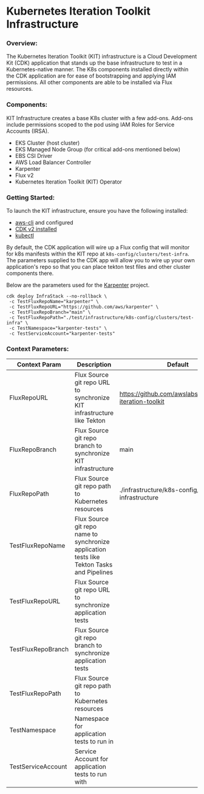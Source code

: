 # Kubernetes Iteration Toolkit Infrastructure

### Overview:

The Kubernetes Iteration Toolkit (KIT) infrastructure is a Cloud Development Kit (CDK) application that stands up the base infrastructure to test in 
a Kubernetes-native manner. The K8s components installed directly within the CDK application are for ease of bootstrapping and applying IAM permissions. 
All other components are able to be installed via Flux resources.  

### Components:

KIT Infrastructure creates a base K8s cluster with a few add-ons. Add-ons include permissions scoped to the pod using IAM Roles for Service Accounts (IRSA).

- EKS Cluster (host cluster)
- EKS Managed Node Group (for critical add-ons mentioned below)
- EBS CSI Driver
- AWS Load Balancer Controller
- Karpenter 
- Flux v2
- Kubernetes Iteration Toolkit (KIT) Operator


### Getting Started:

To launch the KIT infrastructure, ensure you have the following installed:
 - [aws-cli](https://docs.aws.amazon.com/cli/latest/userguide/getting-started-install.html) and configured
 - [CDK v2 installed](https://docs.aws.amazon.com/cdk/v2/guide/cli.html)
 - [kubectl](https://kubernetes.io/docs/tasks/tools/install-kubectl-macos/)

By default, the CDK application will wire up a Flux config that will monitor for k8s manifests within the KIT repo at `k8s-config/clusters/test-infra`. 
The parameters supplied to the CDK app will allow you to wire up your own application's repo so that you can place tekton test files and other cluster components there.
 
 Below are the parameters used for the [Karpenter](https://github.com/aws/karpenter) project.
 
 ```shell
cdk deploy InfraStack --no-rollback \
  -c TestFluxRepoName="karpenter" \
  -c TestFluxRepoURL="https://github.com/aws/karpenter" \
  -c TestFluxRepoBranch="main" \
  -c TestFluxRepoPath="./test/infrastructure/k8s-config/clusters/test-infra" \
  -c TestNamespace="karpenter-tests" \
  -c TestServiceAccount="karpenter-tests"
 ```

### Context Parameters:

| Context Param      | Description                                                                                | Default                                                 |   |   |
|--------------------|--------------------------------------------------------------------------------------------|---------------------------------------------------------|---|---|
| FluxRepoURL        | Flux Source git repo URL to synchronize KIT infrastructure like Tekton                     | https://github.com/awslabs/kubernetes-iteration-toolkit |   |   |
| FluxRepoBranch     | Flux Source git repo branch to synchronize KIT infrastructure                              | main                                                    |   |   |
| FluxRepoPath       | Flux Source git repo path to Kubernetes resources                                          | ./infrastructure/k8s-config/clusters/kit-infrastructure |   |   |
| TestFluxRepoName   | Flux Source git repo name to synchronize application tests like Tekton Tasks and Pipelines |                                                         |   |   |
| TestFluxRepoURL    | Flux Source git repo URL to synchronize application tests                                  |                                                         |   |   |
| TestFluxRepoBranch | Flux Source git repo branch to synchronize application tests                               |                                                         |   |   |
| TestFluxRepoPath   | Flux Source git repo path to Kubernetes resources                                          |                                                         |   |   |
| TestNamespace      | Namespace for application tests to run in                                                  |                                                         |   |   |
| TestServiceAccount | Service Account for application tests to run with                                          |                                                         |   |   |

